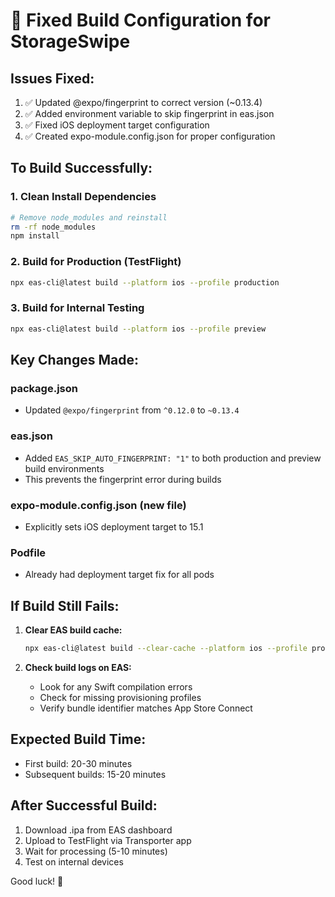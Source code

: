 # 🔧 Fixed Build Configuration for StorageSwipe

## Issues Fixed:

1. ✅ Updated @expo/fingerprint to correct version (~0.13.4)
2. ✅ Added environment variable to skip fingerprint in eas.json
3. ✅ Fixed iOS deployment target configuration
4. ✅ Created expo-module.config.json for proper configuration

## To Build Successfully:

### 1. Clean Install Dependencies
```bash
# Remove node_modules and reinstall
rm -rf node_modules
npm install
```

### 2. Build for Production (TestFlight)
```bash
npx eas-cli@latest build --platform ios --profile production
```

### 3. Build for Internal Testing
```bash
npx eas-cli@latest build --platform ios --profile preview
```

## Key Changes Made:

### package.json
- Updated `@expo/fingerprint` from `^0.12.0` to `~0.13.4`

### eas.json
- Added `EAS_SKIP_AUTO_FINGERPRINT: "1"` to both production and preview build environments
- This prevents the fingerprint error during builds

### expo-module.config.json (new file)
- Explicitly sets iOS deployment target to 15.1

### Podfile
- Already had deployment target fix for all pods

## If Build Still Fails:

1. **Clear EAS build cache:**
   ```bash
   npx eas-cli@latest build --clear-cache --platform ios --profile production
   ```

2. **Check build logs on EAS:**
   - Look for any Swift compilation errors
   - Check for missing provisioning profiles
   - Verify bundle identifier matches App Store Connect

## Expected Build Time:
- First build: 20-30 minutes
- Subsequent builds: 15-20 minutes

## After Successful Build:
1. Download .ipa from EAS dashboard
2. Upload to TestFlight via Transporter app
3. Wait for processing (5-10 minutes)
4. Test on internal devices

Good luck! 🚀